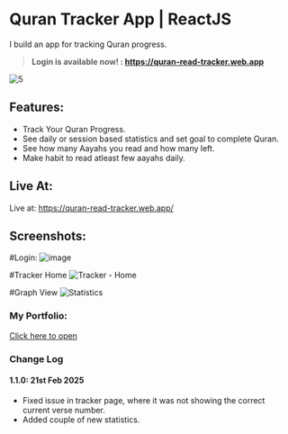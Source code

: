 # Quran Tracker App | ReactJS

I build an app for tracking Quran progress.

> **Login is available now! : https://quran-read-tracker.web.app**

![5](https://github.com/user-attachments/assets/bbbe3543-ed6f-45b0-85f7-aa9899984c50)

## Features:

- Track Your Quran Progress.
- See daily or session based statistics and set goal to complete Quran.
- See how many Aayahs you read and how many left.
- Make habit to read atleast few aayahs daily.

## Live At:

Live at: https://quran-read-tracker.web.app/

## Screenshots:

#Login:
![image](https://github.com/user-attachments/assets/b2e2889a-3175-43a0-bdd3-01dbc8ea7f10)

#Tracker Home
![Tracker - Home](https://github.com/user-attachments/assets/30cdcf50-6b28-463e-830f-5ad0fc949f92)

#Graph View
![Statistics](https://github.com/user-attachments/assets/c7b604a7-bd24-4a4a-87e6-88d5f585debd)

### My Portfolio:

[Click here to open](https://hidayat-portfolio.web.app/)

### Change Log

#### 1.1.0: 21st Feb 2025

- Fixed issue in tracker page, where it was not showing the correct current verse number.
- Added couple of new statistics.
